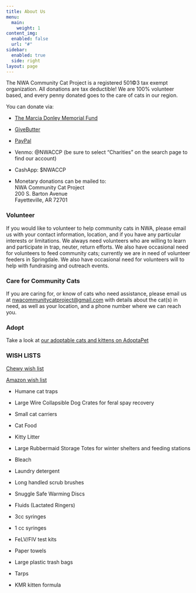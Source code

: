 ```yaml
---
title: About Us
menu:
  main:
    weight: 1
content_img:
  enabled: false
  url: "#"
sidebar:
  enabled: true
  side: right
layout: page
---
```

The NWA Community Cat Project is a registered 501©3 tax exempt organization. All donations are tax deductible! We are 100% volunteer based, and every penny donated goes to the care of cats in our region.

You can donate via:

*   [The Marcia Donley Memorial Fund](http://www.arcf.org/mdonley)
    
*   [GiveButter](https://givebutter.com/nwaccp)
    
*   [PayPal](https://www.paypal.com/US/fundraiser/charity/2408427)
    
*   Venmo: @NWACCP (be sure to select “Charities” on the search page to find our account)
    
*   CashApp: $NWACCP
    
*   Monetary donations can be mailed to:  
    NWA Community Cat Project  
    200 S. Barton Avenue  
    Fayetteville, AR 72701
    

### Volunteer

If you would like to volunteer to help community cats in NWA, please email us with your contact information, location, and if you have any particular interests or limitations. We always need volunteers who are willing to learn and participate in trap, neuter, return efforts. We also have occasional need for volunteers to feed community cats; currently we are in need of volunteer feeders in Springdale. We also have occasional need for volunteers will to help with fundraising and outreach events.

### Care for Community Cats

If you are caring for, or know of cats who need assistance, please email us at [nwacommunitycatproject@gmail.com](mailto:nwacommunitycatproject@gmail.com) with details about the cat(s) in need, as well as your location, and a phone number where we can reach you.

### Adopt

Take a look at [our adoptable cats and kittens on AdoptaPet](https://www.adoptapet.com/shelter/195015-nwa-community-cat-project-fayetteville-arkansas)

### **WISH LISTS**

[Chewy wish list](https://www.chewy.com/g/nwa-community-cat-project_b118824058#wish-list)

[Amazon wish list](https://a.co/2rfCcMJ)

*   Humane cat traps
    
*   Large Wire Collapsible Dog Crates for feral spay recovery
    
*   Small cat carriers
    
*   Cat Food
    
*   Kitty Litter
    
*   Large Rubbermaid Storage Totes for winter shelters and feeding stations
    
*   Bleach
    
*   Laundry detergent
    
*   Long handled scrub brushes
    
*   Snuggle Safe Warming Discs
    
*   Fluids (Lactated Ringers)
    
*   3cc syringes
    
*   1 cc syringes
    
*   FeLV/FIV test kits
    
*   Paper towels
    
*   Large plastic trash bags
    
*   Tarps
    
*   KMR kitten formula